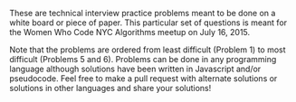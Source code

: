 These are technical interview practice problems meant to be done on a white board or piece of paper. This particular set of questions is meant for the Women Who Code NYC Algorithms meetup on July 16, 2015.

Note that the problems are ordered from least difficult (Problem 1) to most difficult (Problems 5 and 6). Problems can be done in any programming language although solutions have been written in Javascript and/or pseudocode. Feel free to make a pull request with alternate solutions or solutions in other languages and share your solutions!
